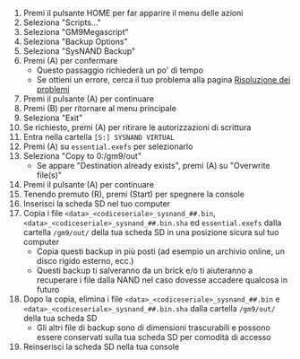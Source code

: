 1. Premi il pulsante HOME per far apparire il menu delle azioni
2. Seleziona "Scripts..."
3. Seleziona "GM9Megascript"
4. Seleziona "Backup Options"
5. Seleziona "SysNAND Backup"
6. Premi (A) per confermare
    - Questo passaggio richiederà un po' di tempo
    - Se ottieni un errore, cerca il tuo problema alla pagina [Risoluzione dei problemi](troubleshooting-finalizing-setup.html)
7. Premi il pulsante (A) per continuare
8. Premi (B) per ritornare al menu principale
9. Seleziona "Exit"
10. Se richiesto, premi (A) per ritirare le autorizzazioni di scrittura
11. Entra nella cartella `[S:] SYSNAND VIRTUAL`
12. Premi (A) su `essential.exefs` per selezionarlo
13. Seleziona "Copy to 0:/gm9/out"
    - Se appare "Destination already exists", premi (A) su "Overwrite file(s)"
14. Premi il pulsante (A) per continuare
15. Tenendo premuto (R), premi (Start) per spegnere la console
16. Inserisci la scheda SD nel tuo computer
17. Copia i file `<data>_<codiceseriale>_sysnand_##.bin`, `<data>_<codiceseriale>_sysnand_##.bin.sha` ed `essential.exefs` dalla cartella `/gm9/out/` della tua scheda SD in una posizione sicura sul tuo computer
    - Copia questi backup in più posti (ad esempio un archivio online, un disco rigido esterno, ecc.)
    - Questi backup ti salveranno da un brick e/o ti aiuteranno a recuperare i file dalla NAND nel caso dovesse accadere qualcosa in futuro
18. Dopo la copia, elimina i file `<data>_<codiceseriale>_sysnand_##.bin` e `<data>_<codiceseriale>_sysnand_##.bin.sha` dalla cartella `/gm9/out/` della tua scheda SD
    - Gli altri file di backup sono di dimensioni trascurabili e possono essere conservati sulla tua scheda SD per comodità di accesso
19. Reinserisci la scheda SD nella tua console
